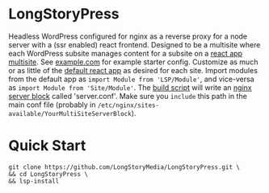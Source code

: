 # LongStoryPress
Headless WordPress configured for nginx as a reverse proxy for a node server with a (ssr enabled) react frontend. Designed to be a multisite where each WordPress subsite manages content for a subsite on a [react app multisite](https://github.com/LongStoryMedia/LongStoryPress/tree/master/LSP_UI). See [example.com](https://github.com/LongStoryMedia/LongStoryPress/tree/master/LSP_UI/example.com) for example starter config. Customize as much or as little of the [default react app](https://github.com/LongStoryMedia/LongStoryPress/tree/master/LSP_UI/src/shared) as desired for each site. Import modules from the default app as `import Module from 'LSP/Module'`, and vice-versa as `import Module from 'Site/Module'`. The [build script](https://github.com/LongStoryMedia/LongStoryPress/blob/master/LSP_UI/scripts/build.js) will write an [nginx server block](https://www.nginx.com/resources/wiki/start/topics/examples/server_blocks/) called 'server.conf'. Make sure you `include` this path in the main conf file (probably in `/etc/nginx/sites-available/YourMultiSiteServerBlock`).
# Quick Start
```
git clone https://github.com/LongStoryMedia/LongStoryPress.git \
&& cd LongStoryPress \
&& lsp-install
```
